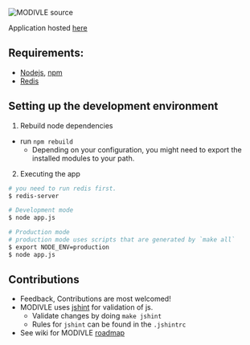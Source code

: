 ![MODIVLE source](http://dl.dropbox.com/u/24733998/modivleblack.png)

Application hosted [here](http://modivle.ymichael.com)

## Requirements:
- [Nodejs](http://nodejs.org), [npm](http://npmjs.org/)
- [Redis](http://redis.io/download)

## Setting up the development environment
1. Rebuild node dependencies
  - run `npm rebuild`
	- Depending on your configuration, you might need to export the installed modules to your path.
2. Executing the app

```bash
# you need to run redis first.
$ redis-server

# Development mode
$ node app.js

# Production mode
# production mode uses scripts that are generated by `make all`
$ export NODE_ENV=production 
$ node app.js
```
## Contributions
- Feedback, Contributions are most welcomed!
- MODIVLE uses [jshint](https://github.com/jshint/jshint/) for validation of js.
	- Validate changes by doing `make jshint`
	- Rules for `jshint` can be found in the `.jshintrc`
- See wiki for MODIVLE [roadmap](https://github.com/ymichael/modivle/wiki/MODIVLE-Roadmap)
